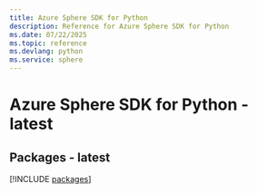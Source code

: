 ```yaml
---
title: Azure Sphere SDK for Python
description: Reference for Azure Sphere SDK for Python
ms.date: 07/22/2025
ms.topic: reference
ms.devlang: python
ms.service: sphere
---
```

# Azure Sphere SDK for Python - latest
## Packages - latest
[!INCLUDE [packages](sphere-index.md)]